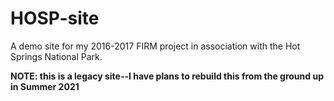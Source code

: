 # HOSP-site
A demo site for my 2016-2017 FIRM project in association with the Hot Springs National Park.

**NOTE: this is a legacy site--I have plans to rebuild this from the ground up in Summer 2021**
